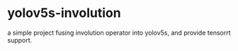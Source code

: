 # yolov5s-involution
a simple project fusing involution operator into yolov5s, and provide tensorrt support.
